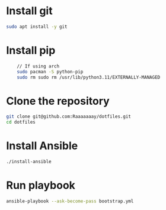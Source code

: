 # Install git
```sh
sudo apt install -y git
```

# Install pip
```sh
    // If using arch
    sudo pacman -S python-pip
    sudo rm sudo rm /usr/lib/python3.11/EXTERNALLY-MANAGED
```


# Clone the repository
```sh
git clone git@github.com:Raaaaaaay/dotfiles.git
cd dotfiles
```

# Install Ansible
```sh
./install-ansible
```

# Run playbook
```sh
ansible-playbook --ask-become-pass bootstrap.yml
```
